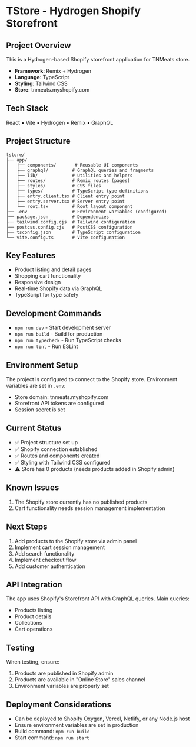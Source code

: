 # TStore - Hydrogen Shopify Storefront

## Project Overview
This is a Hydrogen-based Shopify storefront application for TNMeats store.
- **Framework**: Remix + Hydrogen
- **Language**: TypeScript
- **Styling**: Tailwind CSS
- **Store**: tnmeats.myshopify.com

## Tech Stack
React • Vite • Hydrogen • Remix • GraphQL

## Project Structure
```
tstore/
├── app/
│   ├── components/       # Reusable UI components
│   ├── graphql/         # GraphQL queries and fragments
│   ├── lib/             # Utilities and helpers
│   ├── routes/          # Remix routes (pages)
│   ├── styles/          # CSS files
│   ├── types/           # TypeScript type definitions
│   ├── entry.client.tsx # Client entry point
│   ├── entry.server.tsx # Server entry point
│   └── root.tsx         # Root layout component
├── .env                 # Environment variables (configured)
├── package.json         # Dependencies
├── tailwind.config.cjs  # Tailwind configuration
├── postcss.config.cjs   # PostCSS configuration
├── tsconfig.json        # TypeScript configuration
└── vite.config.ts       # Vite configuration
```

## Key Features
- Product listing and detail pages
- Shopping cart functionality
- Responsive design
- Real-time Shopify data via GraphQL
- TypeScript for type safety

## Development Commands
- `npm run dev` - Start development server
- `npm run build` - Build for production
- `npm run typecheck` - Run TypeScript checks
- `npm run lint` - Run ESLint

## Environment Setup
The project is configured to connect to the Shopify store. Environment variables are set in `.env`:
- Store domain: tnmeats.myshopify.com
- Storefront API tokens are configured
- Session secret is set

## Current Status
- ✅ Project structure set up
- ✅ Shopify connection established
- ✅ Routes and components created
- ✅ Styling with Tailwind CSS configured
- ⚠️ Store has 0 products (needs products added in Shopify admin)

## Known Issues
1. The Shopify store currently has no published products
2. Cart functionality needs session management implementation

## Next Steps
1. Add products to the Shopify store via admin panel
2. Implement cart session management
3. Add search functionality
4. Implement checkout flow
5. Add customer authentication

## API Integration
The app uses Shopify's Storefront API with GraphQL queries. Main queries:
- Products listing
- Product details
- Collections
- Cart operations

## Testing
When testing, ensure:
1. Products are published in Shopify admin
2. Products are available in "Online Store" sales channel
3. Environment variables are properly set

## Deployment Considerations
- Can be deployed to Shopify Oxygen, Vercel, Netlify, or any Node.js host
- Ensure environment variables are set in production
- Build command: `npm run build`
- Start command: `npm run start`